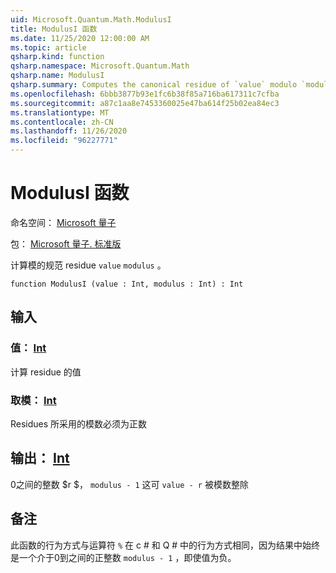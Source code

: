 ```yaml
---
uid: Microsoft.Quantum.Math.ModulusI
title: ModulusI 函数
ms.date: 11/25/2020 12:00:00 AM
ms.topic: article
qsharp.kind: function
qsharp.namespace: Microsoft.Quantum.Math
qsharp.name: ModulusI
qsharp.summary: Computes the canonical residue of `value` modulo `modulus`.
ms.openlocfilehash: 6bbb3877b93e1fc6b38f85a716ba617311c7cfba
ms.sourcegitcommit: a87c1aa8e7453360025e47ba614f25b02ea84ec3
ms.translationtype: MT
ms.contentlocale: zh-CN
ms.lasthandoff: 11/26/2020
ms.locfileid: "96227771"
---
```

# <a name="modulusi-function"></a>ModulusI 函数

命名空间： [Microsoft 量子](xref:Microsoft.Quantum.Math)

包： [Microsoft 量子. 标准版](https://nuget.org/packages/Microsoft.Quantum.Standard)


计算模的规范 residue `value` `modulus` 。

```qsharp
function ModulusI (value : Int, modulus : Int) : Int
```


## <a name="input"></a>输入

### <a name="value--int"></a>值： [Int](xref:microsoft.quantum.lang-ref.int)

计算 residue 的值


### <a name="modulus--int"></a>取模： [Int](xref:microsoft.quantum.lang-ref.int)

Residues 所采用的模数必须为正数



## <a name="output--int"></a>输出： [Int](xref:microsoft.quantum.lang-ref.int)

0之间的整数 $r $， `modulus - 1` 这可 `value - r` 被模数整除

## <a name="remarks"></a>备注

此函数的行为方式与运算符 `%` 在 c # 和 Q # 中的行为方式相同，因为结果中始终是一个介于0到之间的正整数 `modulus - 1` ，即使值为负。